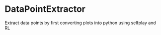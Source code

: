 # DataPointExtractor
Extract data points by first converting plots into python using selfplay and RL
